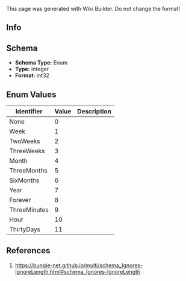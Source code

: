 <span class="wiki-builder">This page was generated with Wiki Builder. Do not change the format!</span>

## Info

## Schema
* **Schema Type:** Enum
* **Type:** integer
* **Format:** int32

## Enum Values
Identifier | Value | Description
---------- | ----- | -----------
None | 0 | 
Week | 1 | 
TwoWeeks | 2 | 
ThreeWeeks | 3 | 
Month | 4 | 
ThreeMonths | 5 | 
SixMonths | 6 | 
Year | 7 | 
Forever | 8 | 
ThreeMinutes | 9 | 
Hour | 10 | 
ThirtyDays | 11 | 

## References
1. https://bungie-net.github.io/multi/schema_Ignores-IgnoreLength.html#schema_Ignores-IgnoreLength
